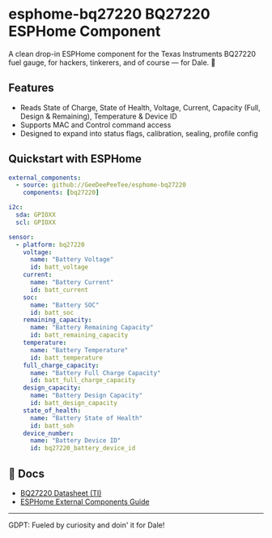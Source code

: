 # esphome-bq27220 BQ27220 ESPHome Component

A clean drop-in ESPHome component for the Texas Instruments BQ27220 fuel gauge, for hackers, tinkerers, and of course — for Dale. 🏁

## Features
- Reads State of Charge, State of Health, Voltage, Current, Capacity (Full, Design & Remaining), Temperature & Device ID
- Supports MAC and Control command access
- Designed to expand into status flags, calibration, sealing, profile config

## Quickstart with ESPHome

```yaml
external_components:
  - source: github://GeeDeePeeTee/esphome-bq27220
    components: [bq27220]

i2c:
  sda: GPIOXX
  scl: GPIOXX

sensor:
  - platform: bq27220
    voltage:
      name: "Battery Voltage"
      id: batt_voltage
    current:
      name: "Battery Current"
      id: batt_current
    soc:
      name: "Battery SOC"
      id: batt_soc
    remaining_capacity:
      name: "Battery Remaining Capacity"
      id: batt_remaining_capacity
    temperature:
      name: "Battery Temperature"
      id: batt_temperature
    full_charge_capacity:
      name: "Battery Full Charge Capacity"
      id: batt_full_charge_capacity
    design_capacity:
      name: "Battery Design Capacity"
      id: batt_design_capacity
    state_of_health:
      name: "Battery State of Health"
      id: batt_soh
    device_number:
      name: "Battery Device ID"
      id: bq27220_battery_device_id
```

## 📖 Docs
- [BQ27220 Datasheet (TI)](https://www.ti.com/product/BQ27220)
- [ESPHome External Components Guide](https://esphome.io/components/external_components.html)

---

GDPT: Fueled by curiosity and doin' it for Dale!
